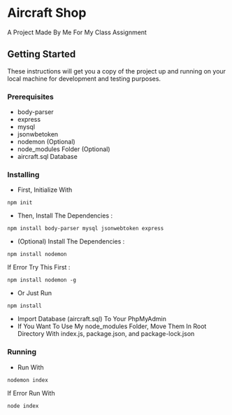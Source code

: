 # Aircraft Shop

A Project Made By Me For My Class Assignment

## Getting Started

These instructions will get you a copy of the project up and running on your local machine for development and testing purposes.

### Prerequisites

* body-parser
* express
* mysql
* jsonwbetoken
* nodemon (Optional)
* node_modules Folder (Optional)
* aircraft.sql Database

### Installing

* First, Initialize With
```
npm init
```
* Then, Install The Dependencies :
```
npm install body-parser mysql jsonwebtoken express
```
* (Optional) Install The Dependencies :
```
npm install nodemon
```
If Error Try This First :
```
npm install nodemon -g
```
* Or Just Run
```
npm install
```
* Import Database (aircraft.sql) To Your PhpMyAdmin
* If You Want To Use My node_modules Folder, Move Them In Root Directory With index.js, package.json, and package-lock.json

### Running
* Run With
```
nodemon index
```
If Error Run With
```
node index
```
